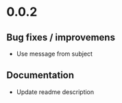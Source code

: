 # 0.0.2

## Bug fixes / improvemens
 * Use message from subject

## Documentation
 * Update readme description